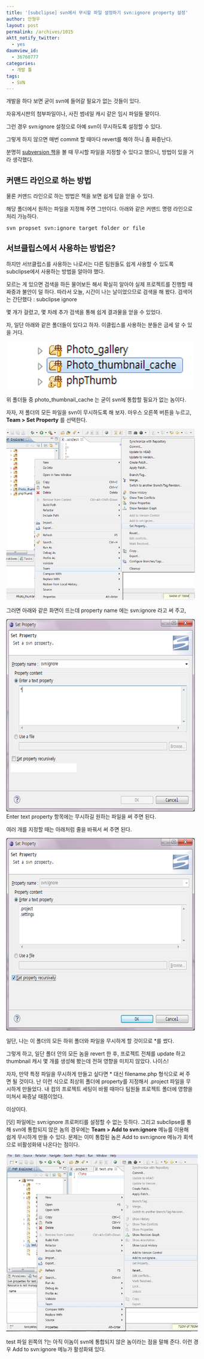 ```yaml
---
title: '[subclipse] svn에서 무시할 파일 설정하기 svn:ignore property 설정'
author: 안형우
layout: post
permalink: /archives/1015
aktt_notify_twitter:
  - yes
daumview_id:
  - 36760777
categories:
  - 개발 툴
tags:
  - SVN
---
```

개발을 하다 보면 굳이 svn에 들어갈 필요가 없는 것들이 있다.

자유게시판의 첨부파일이나, 사진 썸네일 캐시 같은 임시 파일들 말이다.

그런 경우 svn:ignore 설정으로 아예 svn이 무시하도록 설정할 수 있다.

그렇게 하지 않으면 매번 commit 할 때마다 revert를 해야 하니 좀 짜증난다.

분명히 [subversion 책][1]을 볼 때 무시할 파일을 지정할 수 있다고 했으니, 방법이 있을 거라 생각했다.

## 커맨드 라인으로 하는 방법

물론 커맨드 라인으로 하는 방법은 책을 보면 쉽게 답을 얻을 수 있다.

해당 폴더에서 원하는 파일을 지정해 주면 그만이다. 아래와 같은 커맨드 명령 라인으로 처리 가능하다.

<pre>svn propset svn:ignore target_folder_or_file</pre>

## 서브클립스에서 사용하는 방법은?

하지만 서브클립스를 사용하는 나로서는 다른 팀원들도 쉽게 사용할 수 있도록 subclipse에서 사용하는 방법을 알아야 했다.

모르는 게 있으면 검색을 하든 물어보든 해서 확실히 알아야 실제 프로젝트를 진행할 때 짜증과 불안이 덜 하다. 따라서 오늘, 시간이 나는 날이었으므로 검색을 해 봤다. 검색어는 간단했다 : subclipse ignore

몇 개가 걸렸고, 몇 차례 추가 검색을 통해 쉽게 결과물을 얻을 수 있었다.

자, 일단 아래와 같은 폴더들이 있다고 하자. 이클립스를 사용하는 분들은 금세 알 수 있을 거다.

<div style="width: 510px" class="wp-caption aligncenter">
  <img class="  " title=" " src="/uploads/legacy/svn-ignore-folders.png" alt="" width="500" height="128" /><p class="wp-caption-text">
    위 폴더들 중 photo_thumbnail_cache 는 굳이 svn에 통합할 필요가 없는 놈이다.
  </p>
</div>

자자, 저 폴더의 모든 파일을 svn이 무시하도록 해 보자. 마우스 오른쪽 버튼을 누르고, **Team > Set Property** 를 선택한다.

<p style="text-align: center;">
  <img class="aligncenter" src="/uploads/legacy/svn-ignore-set-property.png" alt="" />
</p>

그러면 아래와 같은 화면이 뜨는데 property name 에는 svn:ignore 라고 써 주고,

<img class="aligncenter" src="/uploads/legacy/svn-ignore-setting.png" alt="" width="613" height="512" />Enter text property 항목에는 무시하길 원하는 파일을 써 주면 된다.

여러 개를 지정할 때는 아래처럼 줄을 바꿔서 써 주면 된다.

<p style="text-align: center;">
  <img class="aligncenter" src="/uploads/legacy/svn-ignore-multiple.png" alt="" width="613" height="512" />
</p>

일단, 나는 이 폴더의 모든 하위 폴더와 파일을 무시하게 할 것이므로 *를 썼다.

그렇게 하고, 일단 폴더 안의 모든 놈을 revert 한 후, 프로젝트 전체를 update 하고 thumbnail 캐시 몇 개를 생성해 봤는데 전혀 영향을 미치지 않았다. 나이스!

자자, 만약 특정 파일을 무시하게 만들고 싶다면 * 대신 filename.php 형식으로 써 주면 될 것이다. 난 이런 식으로 최상위 폴더에 property를 지정해서 .project 파일을 무시하게 만들었다. 내 컴의 프로젝트 세팅이 바뀔 때마다 팀원들 프로젝트 폴더에 영향을 미쳐서 짜증날 때쯤이었다.

이상이다.

[덧] 파일에는 svn:ignore 프로퍼티를 설정할 수 없는 듯하다. 그리고 subclipse를 통해 svn에 통합되지 않은 놈의 경우에는 **Team > Add to svn:ignore** 메뉴를 이용해 쉽게 무시하게 만들 수 있다. 문제는 이미 통합된 놈은 Add to svn:ignore 메뉴가 회색으로 비활성화돼 나온다는 점이다.

<div style="width: 522px" class="wp-caption aligncenter">
  <img class=" " src="/uploads/legacy/svn-ignore-add.jpg" alt="" width="512" height="474" /><p class="wp-caption-text">
    test 파일 왼쪽의 ?는 아직 이놈이 svn에 통합되지 않은 놈이라는 점을 말해 준다. 이런 경우 Add to svn:ignore 메뉴가 활성화돼 있다.
  </p>
</div>

 [1]: http://www.aladin.co.kr/shop/wproduct.aspx?ISBN=8956742995 "알리딘 책 소개 - 서브버전을 이용한 실용적인 버전관리"